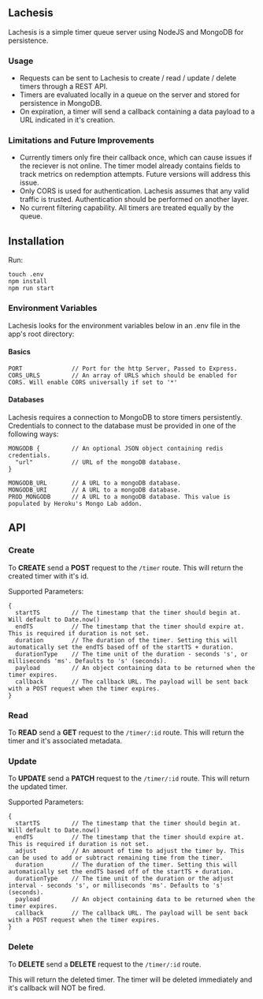 ## Lachesis

Lachesis is a simple timer queue server using NodeJS and MongoDB for persistence.

### Usage

* Requests can be sent to Lachesis to create / read / update / delete timers through a REST API.
* Timers are evaluated locally in a queue on the server and stored for persistence in MongoDB.
* On expiration, a timer will send a callback containing a data payload to a URL indicated in it's creation.

### Limitations and Future Improvements

* Currently timers only fire their callback once, which can cause issues if the reciever is not online. The timer model already contains fields to track metrics on redemption attempts. Future versions will address this issue.
* Only CORS is used for authentication. Lachesis assumes that any valid traffic is trusted. Authentication should be performed on another layer.
* No current filtering capability. All timers are treated equally by the queue.

## Installation

Run:

```
touch .env
npm install
npm run start
```

### Environment Variables

Lachesis looks for the environment variables below in an .env file in the app's root directory:

#### Basics

```
PORT              // Port for the http Server, Passed to Express.
CORS_URLS         // An array of URLS which should be enabled for CORS. Will enable CORS universally if set to '*'
```

#### Databases

Lachesis requires a connection to MongoDB to store timers persistently. Credentials to connect to the database must be provided in one of the following ways:

```
MONGODB {         // An optional JSON object containing redis credentials.
  "url"           // URL of the mongoDB database.
}

MONGODB_URL       // A URL to a mongoDB database.
MONGODB_URI       // A URL to a mongoDB database.
PROD_MONGODB      // A URL to a mongoDB database. This value is populated by Heroku's Mongo Lab addon.

```

## API

### Create

To **CREATE** send a **POST** request to the `/timer` route.
This will return the created timer with it's id.

Supported Parameters:
```
{
  startTS         // The timestamp that the timer should begin at. Will default to Date.now()
  endTS           // The timestamp that the timer should expire at. This is required if duration is not set.
  duration        // The duration of the timer. Setting this will automatically set the endTS based off of the startTS + duration.
  durationType    // The time unit of the duration - seconds 's', or milliseconds 'ms'. Defaults to 's' (seconds).
  payload         // An object containing data to be returned when the timer expires.
  callback        // The callback URL. The payload will be sent back with a POST request when the timer expires.
}
```

### Read

To **READ** send a **GET** request to the `/timer/:id` route.
This will return the timer and it's associated metadata.


### Update

To **UPDATE** send a **PATCH** request to the `/timer/:id` route.
This will return the updated timer.

Supported Parameters:
```
{
  startTS         // The timestamp that the timer should begin at. Will default to Date.now()
  endTS           // The timestamp that the timer should expire at. This is required if duration is not set.
  adjust          // An amount of time to adjust the timer by. This can be used to add or subtract remaining time from the timer.
  duration        // The duration of the timer. Setting this will automatically set the endTS based off of the startTS + duration.
  durationType    // The time unit of the duration or the adjust interval - seconds 's', or milliseconds 'ms'. Defaults to 's' (seconds).
  payload         // An object containing data to be returned when the timer expires.
  callback        // The callback URL. The payload will be sent back with a POST request when the timer expires.
}

```

### Delete

To **DELETE** send a **DELETE** request to the `/timer/:id` route.

This will return the deleted timer. The timer will be deleted immediately and it's callback will NOT be fired.

